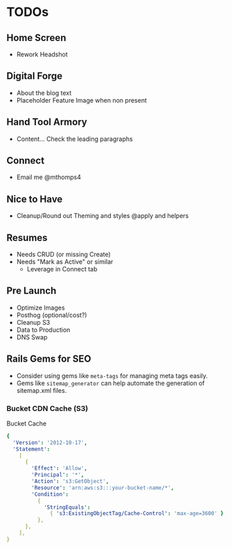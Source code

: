 # TODOs

## Home Screen

- Rework Headshot

## Digital Forge

- About the blog text
- Placeholder Feature Image when non present

## Hand Tool Armory

- Content... Check the leading paragraphs

## Connect

- Email me @mthomps4

## Nice to Have

- Cleanup/Round out Theming and styles @apply and helpers

## Resumes

- Needs CRUD (or missing Create)
- Needs "Mark as Active" or similar
  - Leverage in Connect tab

## Pre Launch

- Optimize Images
- Posthog (optional/cost?)
- Cleanup S3
- Data to Production
- DNS Swap

## Rails Gems for SEO

- Consider using gems like `meta-tags` for managing meta tags easily.
- Gems like `sitemap_generator` can help automate the generation of sitemap.xml files.

### Bucket CDN Cache (S3)

Bucket Cache

```yaml
{
  'Version': '2012-10-17',
  'Statement':
    [
      {
        'Effect': 'Allow',
        'Principal': '*',
        'Action': 's3:GetObject',
        'Resource': 'arn:aws:s3:::your-bucket-name/*',
        'Condition':
          {
            'StringEquals':
              { 's3:ExistingObjectTag/Cache-Control': 'max-age=3600' },
          },
      },
    ],
}
```
